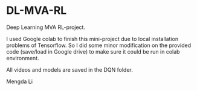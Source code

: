 # DL-MVA-RL
Deep Learning MVA RL-project.

I used Google colab to finish this mini-project due to local installation problems of Tensorflow. So I did some minor modification on the provided code (save/load in Google drive) to make sure it could be run in colab environment.

All videos and models are saved in the DQN folder.

Mengda Li


